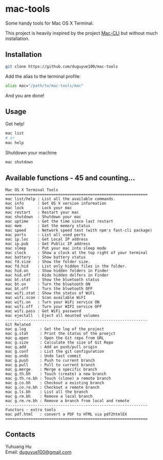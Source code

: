 # mac-tools

Some handy tools for Mac OS X Terminal.

This project is heavily inspired by the project [Mac-CLI](https://github.com/guarinogabriel/Mac-CLI)
but without much installation.

## Installation

```bash
git clone https://github.com/duguyue100/mac-tools
```

Add the alias to the terminal profile:

```bash
alias mac="/path/to/mac-tools/mac"
```

And you are done!

## Usage

Get help!

```bash
mac list
# or
mac help
```

Shutdown your machine
```bash
mac shutdown
```

## Available functions - 45 and counting...

```
Mac OS X Terminal Tools
==============================================================
mac list/help : List all the available commands.
mac info      : Get OS X version information
mac lock      : Lock your mac
mac restart   : Restart your mac
mac shutdown  : Shutdown your mac
mac uptime    : Get the time since last restart
mac mem       : Get the memory status
mac speed     : Network speed test (with npm's fast-cli package)
mac ports     : List all used ports
mac ip.loc    : Get Local IP address
mac ip.pub    : Get Public IP address
mac sleep     : Put your mac into sleep mode
mac clock     : Show a clock at the top right of your terminal
mac battery   : Show battery status
mac fd.size   : Show the folder size.
mac fd.hid    : List only hidden files in the folder.
mac hid.on    : Show hidden folders in Finder
mac hid.off   : Hide hidden dolfers in Finder
mac bt.stat   : Show the bluetooth status
mac bt.on     : Turn the bluetooth ON
mac bt.off    : Turn the bluetooth OFF
mac wifi.stat : Show the status of WiFi
mac wifi.scan : Scan available WiFI
mac wifi.on   : Turn your WiFi service ON
mac wifi.off  : Turn your WIFI service OFF
mac wifi.pass : Get WiFi password
mac ejectall  : Eject all mounted volumes
--------------------------------------------------------------
Git Related
mac g.log      : Get the log of the project
mac g.stat     : Print the status of the proejct
mac g.open     : Open the Git repo from URL
mac g.size     : Calculate the size of Git Repo
mac g.add      : Add an push/pull origin
mac g.conf     : List the git configuration
mac g.undo     : Undo last commit
mac g.push     : Push to current branch
mac g.pull     : Pull to current branch
mac g.merge    : Merge a specific branch
mac g.th.bh    : Touch (create) a new branch
mac g.th.re.bh : Touch (clone) a remote branch
mac g.co.bh    : Checkout a existing branch
mac g.co.re.bh : Checkout a remote branch
mac g.ls.bh    : List all the branch
mac g.rm.bh    : Remove a local branch
mac g.rm.re.bh : Remove a branch from local and remote
--------------------------------------------------------------
Functors - extra tools
mac pdf.html   : convert a PDF to HTML via pdf2htmlEX
==============================================================
```

## Contacts

Yuhuang Hu  
Email: duguyue100@gmail.com
